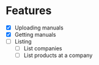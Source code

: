 # Features  
- [x] Uploading manuals  
- [x] Getting manuals  
- [ ] Listing  
    - [ ] List companies
    - [ ] List products at a company
